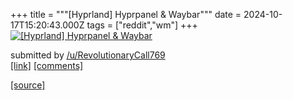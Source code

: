 +++
title = """[Hyprland] Hyprpanel & Waybar"""
date = 2024-10-17T15:20:43.000Z
tags = ["reddit","wm"]
+++
[![[Hyprland] Hyprpanel & Waybar](https://b.thumbs.redditmedia.com/VpJd6YquqhEvss59UX8ZN6IFgNjS5-nLiJLobdev9BI.jpg "[Hyprland] Hyprpanel & Waybar")](https://www.reddit.com/r/unixporn/comments/1g5tdu4/hyprland_hyprpanel_waybar/)

submitted by [/u/RevolutionaryCall769](https://www.reddit.com/user/RevolutionaryCall769)  
[\[link\]](https://www.reddit.com/gallery/1g5tdu4) [\[comments\]](https://www.reddit.com/r/unixporn/comments/1g5tdu4/hyprland_hyprpanel_waybar/)

[[source]](https://www.reddit.com/r/unixporn/comments/1g5tdu4/hyprland_hyprpanel_waybar/)
